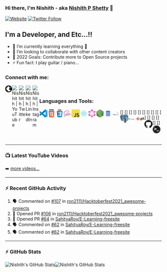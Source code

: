 ### Hi there, I'm Nishith - aka [Nishith P Shetty][website] 👋

[![Website](https://img.shields.io/website?label=nishithpshetty.tk&style=for-the-badge&url=https%3A%2F%2Fnishithpshetty.tk)](https://nishithpshetty.tk)
[![Twitter Follow](https://img.shields.io/twitter/follow/NishithPShetty?color=1DA1F2&logo=twitter&style=for-the-badge)](https://twitter.com/intent/follow?original_referer=https%3A%2F%2Fgithub.com%2FNishithPShetty&screen_name=NishithPShetty)

## I'm a Developer, and Etc...!!

- 🌱 I’m currently learning everything 🤣
- 👯 I’m looking to collaborate with other content creators
- 🥅 2022 Goals: Contribute more to Open Source projects
- ⚡ Fun fact: I play guitar / piano...

### Connect with me:

[<img align="left" alt="nishithpshetty.tk" width="22px" src="https://raw.githubusercontent.com/iconic/open-iconic/master/svg/globe.svg" />][website]
[<img align="left" alt="Nishith | YouTube" width="22px" src="https://cdn.jsdelivr.net/npm/simple-icons@v3/icons/youtube.svg" />][youtube]
[<img align="left" alt="Nishith | Twitter" width="22px" src="https://cdn.jsdelivr.net/npm/simple-icons@v3/icons/twitter.svg" />][twitter]
[<img align="left" alt="Nishith | LinkedIn" width="22px" src="https://cdn.jsdelivr.net/npm/simple-icons@v3/icons/linkedin.svg" />][linkedin]
[<img align="left" alt="Nishith | Instagram" width="22px" src="https://cdn.jsdelivr.net/npm/simple-icons@v3/icons/instagram.svg" />][instagram]

<br />

### Languages and Tools:

[<img align="left" alt="Visual Studio Code" width="26px" src="https://raw.githubusercontent.com/github/explore/80688e429a7d4ef2fca1e82350fe8e3517d3494d/topics/visual-studio-code/visual-studio-code.png" />]
[<img align="left" alt="HTML5" width="26px" src="https://raw.githubusercontent.com/github/explore/80688e429a7d4ef2fca1e82350fe8e3517d3494d/topics/html/html.png" />]
[<img align="left" alt="CSS3" width="26px" src="https://raw.githubusercontent.com/github/explore/80688e429a7d4ef2fca1e82350fe8e3517d3494d/topics/css/css.png" />]
[<img align="left" alt="Sass" width="26px" src="https://raw.githubusercontent.com/github/explore/80688e429a7d4ef2fca1e82350fe8e3517d3494d/topics/sass/sass.png" />]
[<img align="left" alt="JavaScript" width="26px" src="https://raw.githubusercontent.com/github/explore/80688e429a7d4ef2fca1e82350fe8e3517d3494d/topics/javascript/javascript.png" />]
[<img align="left" alt="React" width="26px" src="https://raw.githubusercontent.com/github/explore/80688e429a7d4ef2fca1e82350fe8e3517d3494d/topics/react/react.png" />]
[<img align="left" alt="GraphQL" width="26px" src="https://raw.githubusercontent.com/github/explore/80688e429a7d4ef2fca1e82350fe8e3517d3494d/topics/graphql/graphql.png" />]
[<img align="left" alt="Node.js" width="26px" src="https://raw.githubusercontent.com/github/explore/80688e429a7d4ef2fca1e82350fe8e3517d3494d/topics/nodejs/nodejs.png" />]
[<img align="left" alt="SQL" width="26px" src="https://raw.githubusercontent.com/github/explore/80688e429a7d4ef2fca1e82350fe8e3517d3494d/topics/sql/sql.png" />]
[<img align="left" alt="MySQL" width="26px" src="https://raw.githubusercontent.com/github/explore/80688e429a7d4ef2fca1e82350fe8e3517d3494d/topics/mysql/mysql.png" />]
[<img align="left" alt="PostgreSQL" width="26px" src="https://raw.githubusercontent.com/github/explore/80688e429a7d4ef2fca1e82350fe8e3517d3494d/topics/postgresql/postgresql.png" />]
[<img align="left" alt="MongoDB" width="26px" src="https://raw.githubusercontent.com/github/explore/80688e429a7d4ef2fca1e82350fe8e3517d3494d/topics/mongodb/mongodb.png" />]
[<img align="left" alt="Git" width="26px" src="https://raw.githubusercontent.com/github/explore/80688e429a7d4ef2fca1e82350fe8e3517d3494d/topics/git/git.png" />]
[<img align="left" alt="GitHub" width="26px" src="https://raw.githubusercontent.com/github/explore/78df643247d429f6cc873026c0622819ad797942/topics/github/github.png" />]
[<img align="left" alt="Terminal" width="26px" src="https://raw.githubusercontent.com/github/explore/80688e429a7d4ef2fca1e82350fe8e3517d3494d/topics/terminal/terminal.png" />]

<br />
<br />

---

### 📺 Latest YouTube Videos

<!-- YOUTUBE:START -->
<!-- YOUTUBE:END -->

➡️ [more videos...](https://)

---

### ⚡ Recent GitHub Activity
  
<!--START_SECTION:activity-->
1. 🗣 Commented on [#107](https://github.com/ron2111/Hacktoberfest2021_awesome-projects/issues/107) in [ron2111/Hacktoberfest2021_awesome-projects](https://github.com/ron2111/Hacktoberfest2021_awesome-projects)
2. 💪 Opened PR [#106](https://github.com/ron2111/Hacktoberfest2021_awesome-projects/pull/106) in [ron2111/Hacktoberfest2021_awesome-projects](https://github.com/ron2111/Hacktoberfest2021_awesome-projects)
3. 💪 Opened PR [#64](https://github.com/SahityaRoy/E-Learning-freesite/pull/64) in [SahityaRoy/E-Learning-freesite](https://github.com/SahityaRoy/E-Learning-freesite)
4. 🗣 Commented on [#62](https://github.com/SahityaRoy/E-Learning-freesite/issues/62) in [SahityaRoy/E-Learning-freesite](https://github.com/SahityaRoy/E-Learning-freesite)
5. 🗣 Commented on [#62](https://github.com/SahityaRoy/E-Learning-freesite/issues/62) in [SahityaRoy/E-Learning-freesite](https://github.com/SahityaRoy/E-Learning-freesite)
<!--END_SECTION:activity-->

---

### ⚡ GitHub Stats

  <img align="left" alt="Nishith's GitHub Stats" src="https://github-readme-stats.vercel.app/api?username=nishith-p-shetty&show_icons=true&hide_border=true&count_private=true&theme=github_dark" />

  <img align="left" alt="Nishith's GitHub Stats" src="https://github-readme-stats.vercel.app/api/top-langs/?username=nishith-p-shetty&langs_count=50&layout=compact&show_icons=true&hide_border=true&count_private=true&theme=github_dark" />
  

[website]: https://nishithpshetty.tk
[course]: http://vsCodeHero.com
[twitter]: https://twitter.com/NishithPShetty
[youtube]: https://
[instagram]: https://www.instagram.com/nishith.p.shetty
[linkedin]: https://www.linkedin.com/in/nishith-p-shetty-32a569204